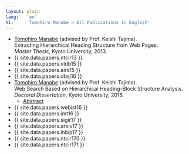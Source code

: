 ```yaml
---
layout: plain
lang:   'en'
h1:     'Tomohiro Manabe > All Publications in English'
---
```


*   <u>Tomohiro Manabe</u> (advised by Prof. Keishi Tajima).<br />Extracting Hierarchical Heading Structure from Web Pages.<br />_Master Thesis_, Kyoto University, 2013.
*   {{ site.data.papers.ntcir13 }}
*   {{ site.data.papers.vldb15 }}
*   {{ site.data.papers.airs15 }}
*   {{ site.data.papers.dbsj16 }}
*   <u>Tomohiro Manabe</u> (advised by Prof. Keishi Tajima).<br />Web Search Based on Hierarchical Heading-Block Structure Analysis.<br />_Doctoral Dissertation_, Kyoto University, 2016.
    * [Abstract](http://repository.kulib.kyoto-u.ac.jp/dspace/handle/2433/215681?locale=en)
*    {{ site.data.papers.webist16 }}
*    {{ site.data.papers.imt16 }}
*    {{ site.data.papers.sigir17 }}
*    {{ site.data.papers.arxiv17 }}
*    {{ site.data.papers.lnbip17 }}
*    {{ site.data.papers.ntcir170 }}
*    {{ site.data.papers.ntcir171 }}
